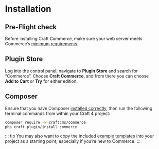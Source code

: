 # Installation

## Pre-Flight check

Before installing Craft Commerce, make sure your web server meets Commerce’s [minimum requirements](requirements.md).

## Plugin Store

Log into the control panel, navigate to **Plugin Store** and search for “Commerce”. Choose **Craft Commerce**, and from there you can choose **Add to Cart** or **Try** for either edition.

## Composer

Ensure that you have Composer [installed correctly](/4.x/installation.md#downloading-with-composer), then run the following terminal commands from within your Craft 4 project:

```bash
composer require -w craftcms/commerce
php craft plugin/install commerce
```

::: tip
You may also want to copy the included [example templates](example-templates.md) into your project as a starting point, especially if you’re new to Commerce.
:::